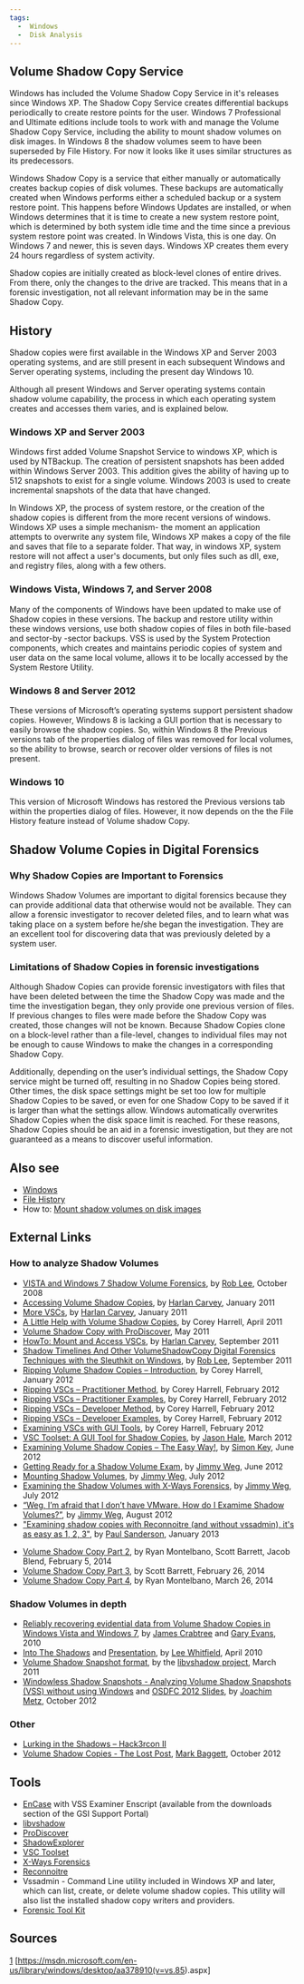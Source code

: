 ```yaml
---
tags:
  -  Windows
  -  Disk Analysis
---
```

## Volume Shadow Copy Service

Windows has included the Volume Shadow Copy Service in it's releases
since Windows XP. The Shadow Copy Service creates differential backups
periodically to create restore points for the user. Windows 7
Professional and Ultimate editions include tools to work with and manage
the Volume Shadow Copy Service, including the ability to mount shadow
volumes on disk images. In Windows 8 the shadow volumes seem to have
been superseded by File History. For now it looks like it uses similar
structures as its predecessors.

Windows Shadow Copy is a service that either manually or automatically
creates backup copies of disk volumes. These backups are automatically
created when Windows performs either a scheduled backup or a system
restore point. This happens before Windows Updates are installed, or
when Windows determines that it is time to create a new system restore
point, which is determined by both system idle time and the time since a
previous system restore point was created. In Windows Vista, this is one
day. On Windows 7 and newer, this is seven days. Windows XP creates them
every 24 hours regardless of system activity.

Shadow copies are initially created as block-level clones of entire
drives. From there, only the changes to the drive are tracked. This
means that in a forensic investigation, not all relevant information may
be in the same Shadow Copy.

## History

Shadow copies were first available in the Windows XP and Server 2003
operating systems, and are still present in each subsequent Windows and
Server operating systems, including the present day Windows 10.

Although all present Windows and Server operating systems contain shadow
volume capability, the process in which each operating system creates
and accesses them varies, and is explained below.

### Windows XP and Server 2003

Windows first added Volume Snapshot Service to windows XP, which is used
by NTBackup. The creation of persistent snapshots has been added within
Windows Server 2003. This addition gives the ability of having up to 512
snapshots to exist for a single volume. Windows 2003 is used to create
incremental snapshots of the data that have changed.

In Windows XP, the process of system restore, or the creation of the
shadow copies is different from the more recent versions of windows.
Windows XP uses a simple mechanism- the moment an application attempts
to overwrite any system file, Windows XP makes a copy of the file and
saves that file to a separate folder. That way, in windows XP, system
restore will not affect a user's documents, but only files such as dll,
exe, and registry files, along with a few others.

### Windows Vista, Windows 7, and Server 2008

Many of the components of Windows have been updated to make use of
Shadow copies in these versions. The backup and restore utility within
these windows versions, use both shadow copies of files in both
file-based and sector-by -sector backups. VSS is used by the System
Protection components, which creates and maintains periodic copies of
system and user data on the same local volume, allows it to be locally
accessed by the System Restore Utility.

### Windows 8 and Server 2012

These versions of Microsoft’s operating systems support persistent
shadow copies. However, Windows 8 is lacking a GUI portion that is
necessary to easily browse the shadow copies. So, within Windows 8 the
Previous versions tab of the properties dialog of files was removed for
local volumes, so the ability to browse, search or recover older
versions of files is not present.

### Windows 10

This version of Microsoft Windows has restored the Previous versions tab
within the properties dialog of files. However, it now depends on the
the File History feature instead of Volume shadow Copy.

## Shadow Volume Copies in Digital Forensics

### Why Shadow Copies are Important to Forensics

Windows Shadow Volumes are important to digital forensics because they
can provide additional data that otherwise would not be available. They
can allow a forensic investigator to recover deleted files, and to learn
what was taking place on a system before he/she began the investigation.
They are an excellent tool for discovering data that was previously
deleted by a system user.

### Limitations of Shadow Copies in forensic investigations

Although Shadow Copies can provide forensic investigators with files
that have been deleted between the time the Shadow Copy was made and the
time the investigation began, they only provide one previous version of
files. If previous changes to files were made before the Shadow Copy was
created, those changes will not be known. Because Shadow Copies clone on
a block-level rather than a file-level, changes to individual files may
not be enough to cause Windows to make the changes in a corresponding
Shadow Copy.

Additionally, depending on the user’s individual settings, the Shadow
Copy service might be turned off, resulting in no Shadow Copies being
stored. Other times, the disk space settings might be set too low for
multiple Shadow Copies to be saved, or even for one Shadow Copy to be
saved if it is larger than what the settings allow. Windows
automatically overwrites Shadow Copies when the disk space limit is
reached. For these reasons, Shadow Copies should be an aid in a forensic
investigation, but they are not guaranteed as a means to discover useful
information.

## Also see

- [Windows](windows.md)
- [File History](windows_file_history.md)
- How to: [Mount shadow volumes on disk
  images](mount_shadow_volumes_on_disk_images.md)

## External Links

### How to analyze Shadow Volumes

- [VISTA and Windows 7 Shadow Volume
  Forensics](http://computer-forensics.sans.org/blog/2008/10/10/shadow-forensics/),
  by [Rob Lee](rob_lee.md), October 2008
- [Accessing Volume Shadow
  Copies](http://windowsir.blogspot.ch/2011/01/accessing-volume-shadow-copies.html),
  by [Harlan Carvey](harlan_carvey.md), January 2011
- [More VSCs](http://windowsir.blogspot.ch/2011/01/more-vscs.html), by
  [Harlan Carvey](harlan_carvey.md), January 2011
- [A Little Help with Volume Shadow Copies](http://journeyintoir.blogspot.ch/2011/04/little-help-with-volume-shadow-copies.html),
  by Corey Harrell, April 2011
- [Volume Shadow Copy with
  ProDiscover](http://toorcon.techpathways.com/uploads/VolumeShadowCopyWithProDiscover-0511.pdf),
  May 2011
- [HowTo: Mount and Access
  VSCs](http://windowsir.blogspot.ch/2011/09/howto-mount-and-access-vscs.html),
  by [Harlan Carvey](harlan_carvey.md), September 2011
- [Shadow Timelines And Other VolumeShadowCopy Digital Forensics
  Techniques with the Sleuthkit on
  Windows](http://computer-forensics.sans.org/blog/2011/09/16/shadow-timelines-and-other-shadowvolumecopy-digital-forensics-techniques-with-the-sleuthkit-on-windows/),
  by [Rob Lee](rob_lee.md), September 2011
- [Ripping Volume Shadow Copies – Introduction](http://journeyintoir.blogspot.ch/2012/01/ripping-volume-shadow-copies.html),
  by Corey Harrell, January 2012
- [Ripping VSCs – Practitioner Method](http://journeyintoir.blogspot.ch/2012/02/ripping-vscs-practitioner-method.html),
  by Corey Harrell, February 2012
- [Ripping VSCs – Practitioner Examples](http://journeyintoir.blogspot.ch/2012/02/ripping-vscs-practitioner-examples.html),
  by Corey Harrell, February 2012
- [Ripping VSCs – Developer Method](http://journeyintoir.blogspot.ch/2012/02/ripping-vscs-developer-method.html),
  by Corey Harrell, February 2012
- [Ripping VSCs – Developer Examples](http://journeyintoir.blogspot.ch/2012/02/ripping-vscs-developer-examples.html),
  by Corey Harrell, February 2012
- [Examining VSCs with GUI Tools](http://journeyintoir.blogspot.ch/2012/02/examining-vscs-with-gui-tools.html),
  by Corey Harrell, February 2012
- [VSC Toolset: A GUI Tool for Shadow Copies](http://dfstream.blogspot.ch/2012/03/vsc-toolset-gui-tool-for-shadow-copies.html),
  by [Jason Hale](jason_hale.md), March 2012
- [Examining Volume Shadow Copies – The Easy Way!](http://encase-forensic-blog.guidancesoftware.com/2012/06/examining-volume-shadow-copies-easy-way.html),
  by [Simon Key](simon_key.md), June 2012
- [Getting Ready for a Shadow Volume Exam](http://justaskweg.com/?p=351),
  by [Jimmy Weg](jimmy_weg.md), June 2012
- [Mounting Shadow Volumes](http://justaskweg.com/?p=466),
  by [Jimmy Weg](jimmy_weg.md), July 2012
- [Examining the Shadow Volumes with X-Ways Forensics](http://justaskweg.com/?p=518),
  by [Jimmy Weg](jimmy_weg.md), July 2012
- [“Weg, I’m afraid that I don’t have VMware. How do I Examime Shadow Volumes?”](http://justaskweg.com/?p=710),
  by [Jimmy Weg](jimmy_weg.md), August 2012
- ["Examining shadow copies with Reconnoitre (and without vssadmin), it's as easy as 1, 2, 3"](http://sandersonforensics.com/forum/content.php?168-Reconnoitre),
  by [Paul Sanderson](paul_sanderson.md), January 2013

<!-- -->

- [Volume Shadow Copy Part 2](http://computerforensicsblog.champlain.edu/2014/02/05/volume-shadow-copy-part-2/),
  by Ryan Montelbano, Scott Barrett, Jacob Blend, February 5, 2014
- [Volume Shadow Copy Part 3](http://computerforensicsblog.champlain.edu/2014/02/26/volume-shadow-copy-part-3/),
  by Scott Barrett, February 26, 2014
- [Volume Shadow Copy Part 4](http://computerforensicsblog.champlain.edu/2014/03/26/volume-shadow-copy-part-4/),
  by Ryan Montelbano, March 26, 2014

### Shadow Volumes in depth

- [Reliably recovering evidential data from Volume Shadow Copies in Windows Vista and Windows 7](http://www.qccis.com/docs/publications/WP-VSS.pdf),
  by [James Crabtree](james_crabtree.md) and [Gary Evans](gary_evans.md), 2010
- [Into The Shadows](http://forensic4cast.com/2010/04/19/into-the-shadows/) and
  [Presentation](http://www.forensic4cast.com/2010/04/presentation-into-the-shadows/),
  by [Lee Whitfield](lee_whitfield.md), April 2010
- [Volume Shadow Snapshot format](https://github.com/libyal/libvshadow/blob/main/documentation/Volume%20Shadow%20Snapshot%20(VSS)%20format.asciidoc),
  by the [libvshadow project](libvshadow.md), March 2011
- [Windowless Shadow Snapshots - Analyzing Volume Shadow Snapshots (VSS) without using Windows](https://github.com/libyal/documentation/blob/main/Paper%20-%20Windowless%20Shadow%20Snapshots.pdf)
  and [OSDFC 2012 Slides](https://github.com/libyal/documentation/blob/main/Slides%20-%20Windowless%20Shadow%20Snapshots.pdf),
  by [Joachim Metz](joachim_metz.md), October 2012

### Other

- [Lurking in the Shadows – Hack3rcon II](http://lanmaster53.com/talks/#hack3rcon2)
- [Volume Shadow Copies - The Lost Post](http://pauldotcom.com/2012/10/volume-shadow-copies---the-los.html),
  [Mark Baggett](mark_baggett.md), October 2012

## Tools

- [EnCase](encase.md) with VSS Examiner Enscript (available from
  the downloads section of the GSI Support Portal)
- [libvshadow](libvshadow.md)
- [ProDiscover](prodiscover.md)
- [ShadowExplorer](http://www.shadowexplorer.com/)
- [VSC Toolset](http://dfstream.blogspot.ch/p/vsc-toolset.html)
- [X-Ways Forensics](x-ways_ag.md)
- [Reconnoitre](http://sandersonforensics.com/forum/content.php?168-Reconnoitre)
- Vssadmin - Command Line utility included in Windows XP and later,
  which can list, create, or delete volume shadow copies. This utility
  will also list the installed shadow copy writers and providers.
- [Forensic Tool Kit](forensic_toolkit.md)

## Sources

[1](http://blog.szynalski.com/2009/11/volume-shadow-copy-system-restore/)
\[<https://msdn.microsoft.com/en-us/library/windows/desktop/aa378910(v=vs.85>).aspx\]
